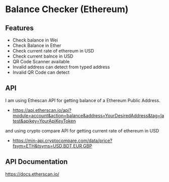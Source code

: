 # Balance Checker (Ethereum)

## Features

- Check balance in Wei
- Check Balance in Ether
- Check current rate of ethereum in USD
- Check current balnce in USD
- QR Code Scanner available
- Invalid address can detect from typed address
- Invalid QR Code can detect

## API
I am using Ethescan API for getting balance of a Ethereum Public Address.
- https://api.etherscan.io/api?module=account&action=balance&address=YourDesiredAddress&tag=latest&apikey=YourApiKeyToken

and using crypto compare API for getting current rate of ethereum in USD
- https://min-api.cryptocompare.com/data/price?fsym=ETH&tsyms=USD,BDT,EUR,GBP

## API Documentation
https://docs.etherscan.io/

